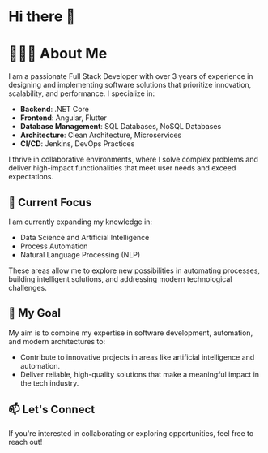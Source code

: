 # Hi there 👋

# 🧔🏾‍♂️ About Me
I am a passionate Full Stack Developer with over 3 years of experience in designing and implementing software solutions that prioritize innovation, scalability, and performance. I specialize in:

- **Backend**: .NET Core
- **Frontend**: Angular, Flutter
- **Database Management**: SQL Databases, NoSQL Databases
- **Architecture**: Clean Architecture, Microservices
- **CI/CD**: Jenkins, DevOps Practices

I thrive in collaborative environments, where I solve complex problems and deliver high-impact functionalities that meet user needs and exceed expectations.

## 🚀 Current Focus
I am currently expanding my knowledge in:

- Data Science and Artificial Intelligence
- Process Automation
- Natural Language Processing (NLP)

These areas allow me to explore new possibilities in automating processes, building intelligent solutions, and addressing modern technological challenges.

## 🎯 My Goal
My aim is to combine my expertise in software development, automation, and modern architectures to:

- Contribute to innovative projects in areas like artificial intelligence and automation.
- Deliver reliable, high-quality solutions that make a meaningful impact in the tech industry.

## 📫 Let's Connect
If you're interested in collaborating or exploring opportunities, feel free to reach out!
